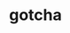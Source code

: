 ---
title: "gotcha"
layout: cache
category: package
meta: {"versions": ["1.0.3", "1.0.2", "0.0.2"], "compilers": ["gcc@8.3.1", "gcc@9.3.0", "gcc@8.1.0", "gcc@7.5.0", "intel@19.1.3.304", "gcc@7.3.1", "gcc@8.4.1", "gcc@7.3.0", "gcc@10.3.0", "gcc@7.4.0"]}
spec_files: 
 - "gotcha@1.0.3%gcc@8.3.1~ipo~test build_type=RelWithDebInfo arch=linux-rhel8-ppc64le": spec-0.json
 - "gotcha@1.0.3%gcc@7.3.0~test build_type=RelWithDebInfo arch=linux-rhel7-x86_64": spec-1.json
 - "gotcha@0.0.2%gcc@8.3.1~test build_type=RelWithDebInfo arch=linux-centos8-ppc64le": spec-2.json
 - "gotcha@1.0.3%gcc@9.3.0~test build_type=RelWithDebInfo arch=linux-ubuntu20.04-ppc64le": spec-3.json
 - "gotcha@1.0.3%gcc@7.5.0~ipo~test build_type=RelWithDebInfo arch=linux-ubuntu18.04-ppc64le": spec-4.json
 - "gotcha@1.0.3%gcc@7.5.0~ipo~test build_type=RelWithDebInfo arch=linux-ubuntu18.04-x86_64": spec-5.json
 - "gotcha@1.0.3%gcc@9.3.0~test build_type=RelWithDebInfo arch=linux-ubuntu20.04-x86_64": spec-6.json
 - "gotcha@0.0.2%gcc@7.3.0~test build_type=RelWithDebInfo arch=linux-rhel7-ppc64le": spec-7.json
 - "gotcha@0.0.2%gcc@8.3.1~test build_type=RelWithDebInfo patches=9f7814f arch=linux-rhel8-x86_64": spec-8.json
 - "gotcha@1.0.3%gcc@8.3.1~ipo~test build_type=RelWithDebInfo arch=linux-rhel8-x86_64": spec-9.json
 - "gotcha@1.0.3%gcc@9.3.0~ipo~test build_type=RelWithDebInfo arch=linux-rhel7-ppc64le": spec-10.json
 - "gotcha@0.0.2%gcc@7.3.0~test build_type=RelWithDebInfo arch=linux-ubuntu18.04-ppc64le": spec-11.json
 - "gotcha@1.0.3%gcc@8.3.1~test build_type=RelWithDebInfo arch=linux-rhel8-ppc64le": spec-12.json
 - "gotcha@0.0.2%gcc@8.1.0~test build_type=RelWithDebInfo patches=9f7814f arch=linux-centos7-ppc64le": spec-13.json
 - "gotcha@1.0.3%gcc@9.3.0~ipo~test build_type=RelWithDebInfo arch=linux-ubuntu20.04-x86_64": spec-14.json
 - "gotcha@1.0.3%gcc@10.3.0~ipo~test build_type=RelWithDebInfo arch=linux-ubuntu21.04-ppc64le": spec-15.json
 - "gotcha@1.0.3%gcc@8.1.0~test build_type=RelWithDebInfo arch=linux-rhel7-x86_64": spec-16.json
 - "gotcha@1.0.3%gcc@10.3.0~ipo~test build_type=RelWithDebInfo arch=linux-ubuntu21.04-x86_64": spec-17.json
 - "gotcha@1.0.3%gcc@7.3.0~test build_type=RelWithDebInfo arch=linux-centos7-x86_64": spec-18.json
 - "gotcha@0.0.2%gcc@7.5.0~ipo~test build_type=RelWithDebInfo patches=9f7814f arch=linux-ubuntu18.04-x86_64": spec-19.json
 - "gotcha@1.0.3%gcc@7.5.0~test build_type=RelWithDebInfo arch=linux-ubuntu18.04-aarch64": spec-20.json
 - "gotcha@0.0.2%gcc@7.5.0~test build_type=RelWithDebInfo arch=linux-ubuntu18.04-x86_64": spec-21.json
 - "gotcha@1.0.3%gcc@8.1.0~ipo~test build_type=RelWithDebInfo arch=linux-rhel7-ppc64le": spec-22.json
 - "gotcha@0.0.2%gcc@7.3.0~test build_type=RelWithDebInfo arch=linux-ubuntu18.04-x86_64": spec-23.json
 - "gotcha@0.0.2%gcc@8.3.1~ipo~test build_type=RelWithDebInfo patches=9f7814f arch=linux-rhel8-ppc64le": spec-24.json
 - "gotcha@0.0.2%gcc@7.3.0~test build_type=RelWithDebInfo arch=linux-rhel7-x86_64": spec-25.json
 - "gotcha@0.0.2%gcc@9.3.0~test build_type=RelWithDebInfo arch=linux-ubuntu20.04-x86_64": spec-26.json
 - "gotcha@1.0.3%gcc@9.3.0~ipo~test build_type=RelWithDebInfo arch=linux-ubuntu20.04-ppc64le": spec-27.json
 - "gotcha@0.0.2%gcc@7.5.0~ipo~test build_type=RelWithDebInfo patches=9f7814f arch=linux-ubuntu18.04-ppc64le": spec-28.json
 - "gotcha@1.0.3%gcc@7.3.0~test build_type=RelWithDebInfo arch=linux-rhel8-x86_64": spec-29.json
 - "gotcha@1.0.3%gcc@8.3.1~test build_type=RelWithDebInfo arch=linux-centos8-ppc64le": spec-30.json
 - "gotcha@1.0.3%gcc@7.3.0~test build_type=RelWithDebInfo arch=linux-centos8-x86_64": spec-31.json
 - "gotcha@0.0.2%gcc@9.3.0~test build_type=RelWithDebInfo arch=linux-ubuntu20.04-ppc64le": spec-32.json
 - "gotcha@1.0.3%gcc@8.1.0~ipo~test build_type=RelWithDebInfo arch=linux-rhel7-x86_64": spec-33.json
 - "gotcha@1.0.3%gcc@7.5.0~test build_type=RelWithDebInfo arch=linux-ubuntu18.04-x86_64": spec-34.json
 - "gotcha@0.0.2%gcc@7.3.0~test build_type=RelWithDebInfo arch=linux-centos7-x86_64": spec-35.json
 - "gotcha@1.0.3%gcc@7.3.1~ipo~test build_type=RelWithDebInfo arch=linux-amzn2-x86_64": spec-36.json
 - "gotcha@0.0.2%gcc@7.5.0~test build_type=RelWithDebInfo patches=9f7814f arch=linux-ubuntu18.04-ppc64le": spec-37.json
 - "gotcha@0.0.2%gcc@8.3.1~ipo~test build_type=RelWithDebInfo patches=9f7814f arch=linux-rhel8-x86_64": spec-38.json
 - "gotcha@1.0.3%gcc@8.1.0~test build_type=RelWithDebInfo arch=linux-centos7-x86_64": spec-39.json
 - "gotcha@1.0.3%gcc@7.3.0~test build_type=RelWithDebInfo arch=linux-ubuntu18.04-ppc64le": spec-40.json
 - "gotcha@0.0.2%gcc@7.3.0~test build_type=RelWithDebInfo arch=linux-centos8-x86_64": spec-41.json
 - "gotcha@1.0.3%gcc@8.3.1~test build_type=RelWithDebInfo arch=linux-centos8-x86_64": spec-42.json
 - "gotcha@1.0.3%gcc@8.1.0~test build_type=RelWithDebInfo arch=linux-centos7-ppc64le": spec-43.json
 - "gotcha@0.0.2%gcc@7.5.0~test build_type=RelWithDebInfo patches=9f7814f arch=linux-ubuntu18.04-ppc64le": spec-44.json
 - "gotcha@0.0.2%gcc@8.1.0~test build_type=RelWithDebInfo patches=9f7814f arch=linux-rhel7-x86_64": spec-45.json
 - "gotcha@1.0.3%gcc@7.3.0~test build_type=RelWithDebInfo arch=linux-rhel7-ppc64le": spec-46.json
 - "gotcha@1.0.3%gcc@7.5.0~test build_type=RelWithDebInfo arch=linux-ubuntu18.04-ppc64le": spec-47.json
 - "gotcha@0.0.2%gcc@7.3.0~test build_type=RelWithDebInfo arch=linux-rhel8-x86_64": spec-48.json
 - "gotcha@0.0.2%gcc@8.1.0~test build_type=RelWithDebInfo arch=linux-rhel7-ppc64le": spec-49.json
 - "gotcha@1.0.2%gcc@7.3.0~test build_type=RelWithDebInfo patches=cb7372a arch=linux-ubuntu18.04-x86_64": spec-50.json
 - "gotcha@1.0.2%gcc@8.3.1~test build_type=RelWithDebInfo patches=cb7372a arch=linux-centos8-ppc64le": spec-51.json
 - "gotcha@1.0.3%gcc@9.3.0~ipo~test build_type=RelWithDebInfo arch=linux-rhel7-x86_64": spec-52.json
 - "gotcha@0.0.2%gcc@8.1.0~test build_type=RelWithDebInfo patches=9f7814f arch=linux-rhel7-ppc64le": spec-53.json
 - "gotcha@0.0.2%gcc@8.3.1~test build_type=RelWithDebInfo arch=linux-centos8-x86_64": spec-54.json
 - "gotcha@0.0.2%gcc@8.1.0~test build_type=RelWithDebInfo arch=linux-rhel7-x86_64": spec-55.json
 - "gotcha@1.0.2%gcc@7.3.0~test build_type=RelWithDebInfo patches=cb7372a arch=linux-centos7-ppc64le": spec-56.json
 - "gotcha@0.0.2%gcc@8.1.0~test build_type=RelWithDebInfo patches=9f7814f arch=linux-rhel7-ppc64le": spec-57.json
 - "gotcha@1.0.3%gcc@8.1.0~test build_type=RelWithDebInfo arch=linux-rhel7-ppc64le": spec-58.json
 - "gotcha@1.0.3%gcc@8.4.1~ipo~test build_type=RelWithDebInfo arch=linux-rhel8-ppc64le": spec-59.json
 - "gotcha@0.0.2%gcc@8.1.0~ipo~test build_type=RelWithDebInfo patches=9f7814f arch=linux-rhel7-ppc64le": spec-60.json
 - "gotcha@0.0.2%gcc@8.1.0~test build_type=RelWithDebInfo patches=9f7814f arch=linux-rhel7-x86_64": spec-61.json
 - "gotcha@0.0.2%gcc@8.3.1~test build_type=RelWithDebInfo patches=9f7814f arch=linux-rhel8-aarch64": spec-62.json
 - "gotcha@1.0.2%gcc@7.3.0~test build_type=RelWithDebInfo patches=cb7372a arch=linux-ubuntu18.04-ppc64le": spec-63.json
 - "gotcha@1.0.3%gcc@7.5.0~test build_type=RelWithDebInfo arch=linux-ubuntu18.04-x86_64": spec-64.json
 - "gotcha@1.0.3%gcc@8.3.1~test build_type=RelWithDebInfo arch=linux-rhel8-x86_64": spec-65.json
 - "gotcha@0.0.2%gcc@9.3.0~test build_type=RelWithDebInfo patches=9f7814f arch=linux-ubuntu20.04-ppc64le": spec-66.json
 - "gotcha@1.0.2%gcc@7.3.0~test build_type=RelWithDebInfo patches=cb7372a arch=linux-centos7-x86_64": spec-67.json
 - "gotcha@1.0.2%gcc@7.3.0~test build_type=RelWithDebInfo patches=cb7372a arch=linux-rhel8-x86_64": spec-68.json
 - "gotcha@0.0.2%gcc@8.1.0~ipo~test build_type=RelWithDebInfo patches=9f7814f arch=linux-rhel7-x86_64": spec-69.json
 - "gotcha@1.0.3%gcc@8.1.0~test build_type=RelWithDebInfo arch=linux-rhel7-power8le": spec-70.json
 - "gotcha@1.0.2%gcc@7.3.0~test build_type=RelWithDebInfo patches=cb7372a arch=linux-rhel7-x86_64": spec-71.json
 - "gotcha@1.0.3%gcc@7.3.0~test build_type=RelWithDebInfo arch=linux-ubuntu18.04-x86_64": spec-72.json
 - "gotcha@1.0.2%gcc@7.4.0~test build_type=RelWithDebInfo patches=cb7372a arch=linux-ubuntu18.04-x86_64": spec-73.json
 - "gotcha@0.0.2%gcc@7.5.0~test build_type=RelWithDebInfo patches=9f7814f arch=linux-ubuntu18.04-aarch64": spec-74.json
 - "gotcha@1.0.3%gcc@8.3.1~test build_type=RelWithDebInfo arch=linux-rhel8-aarch64": spec-75.json
 - "gotcha@0.0.2%gcc@8.1.0~test build_type=RelWithDebInfo arch=linux-centos7-ppc64le": spec-76.json
 - "gotcha@0.0.2%gcc@8.3.1~test build_type=RelWithDebInfo arch=linux-rhel8-ppc64le": spec-77.json
 - "gotcha@0.0.2%gcc@7.3.0~test build_type=RelWithDebInfo arch=linux-centos7-ppc64le": spec-78.json
 - "gotcha@0.0.2%gcc@8.1.0~test build_type=RelWithDebInfo arch=linux-centos7-x86_64": spec-79.json
 - "gotcha@1.0.3%gcc@8.4.1~ipo~test build_type=RelWithDebInfo arch=linux-rhel8-x86_64": spec-80.json
 - "gotcha@1.0.2%gcc@7.3.0~test build_type=RelWithDebInfo patches=cb7372a arch=linux-rhel7-ppc64le": spec-81.json
 - "gotcha@0.0.2%gcc@8.1.0~test build_type=RelWithDebInfo patches=9f7814f arch=linux-rhel7-power8le": spec-82.json
 - "gotcha@0.0.2%gcc@9.3.0~ipo~test build_type=RelWithDebInfo patches=9f7814f arch=linux-ubuntu20.04-x86_64": spec-83.json
 - "gotcha@0.0.2%gcc@8.3.1~test build_type=RelWithDebInfo arch=linux-rhel8-x86_64": spec-84.json
 - "gotcha@0.0.2%gcc@7.5.0~test build_type=RelWithDebInfo patches=9f7814f arch=linux-ubuntu18.04-x86_64": spec-85.json
 - "gotcha@0.0.2%gcc@7.5.0~test build_type=RelWithDebInfo arch=linux-ubuntu18.04-ppc64le": spec-86.json
 - "gotcha@1.0.3%gcc@8.1.0~test build_type=RelWithDebInfo arch=linux-rhel7-x86_64": spec-87.json
 - "gotcha@0.0.2%gcc@9.3.0~test build_type=RelWithDebInfo patches=9f7814f arch=linux-ubuntu20.04-x86_64": spec-88.json
 - "gotcha@0.0.2%gcc@7.5.0~test build_type=RelWithDebInfo patches=9f7814f arch=linux-ubuntu18.04-x86_64": spec-89.json
 - "gotcha@0.0.2%gcc@8.3.1~test build_type=RelWithDebInfo patches=9f7814f arch=linux-rhel8-ppc64le": spec-90.json
 - "gotcha@1.0.2%gcc@8.3.1~test build_type=RelWithDebInfo patches=cb7372a arch=linux-rhel8-ppc64le": spec-91.json
 - "gotcha@0.0.2%gcc@8.1.0~test build_type=RelWithDebInfo patches=9f7814f arch=linux-centos7-x86_64": spec-92.json
 - "gotcha@1.0.2%gcc@7.3.0~test build_type=RelWithDebInfo patches=cb7372a arch=linux-centos8-x86_64": spec-93.json
 - "gotcha@1.0.3%gcc@7.5.0~test build_type=RelWithDebInfo arch=linux-ubuntu18.04-ppc64le": spec-94.json
 - "gotcha@0.0.2%gcc@9.3.0~ipo~test build_type=RelWithDebInfo patches=9f7814f arch=linux-ubuntu20.04-ppc64le": spec-95.json
 - "gotcha@1.0.3%gcc@7.5.0~test build_type=RelWithDebInfo arch=linux-ubuntu18.04-power8le": spec-96.json
 - "gotcha@1.0.3%gcc@9.3.0~ipo~test build_type=RelWithDebInfo arch=cray-cnl7-haswell": spec-97.json
 - "gotcha@0.0.2%gcc@7.4.0~test build_type=RelWithDebInfo arch=linux-ubuntu18.04-x86_64": spec-98.json
 - "gotcha@1.0.3%gcc@8.1.0~test build_type=RelWithDebInfo arch=linux-rhel7-ppc64le": spec-99.json
 - "gotcha@1.0.3%intel@19.1.3.304~ipo~test build_type=RelWithDebInfo arch=cray-cnl7-haswell": spec-100.json
 - "gotcha@0.0.2%gcc@7.5.0~test build_type=RelWithDebInfo patches=9f7814f arch=linux-ubuntu18.04-power8le": spec-101.json

---